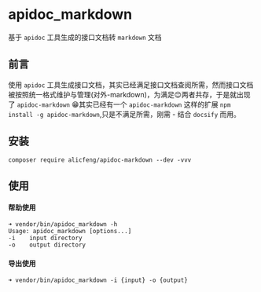 # apidoc_markdown
基于 `apidoc` 工具生成的接口文档转 `markdown` 文档

## 前言
使用 `apidoc` 工具生成接口文档，其实已经满足接口文档查阅所需，然而接口文档被按照统一格式维护与管理(对外-markdown)，为满足😌两者共存，于是就出现了 `apidoc-markdown` 😁其实已经有一个 `apidoc-markdown` 这样的扩展 `npm install -g apidoc-markdown`,只是不满足所需，刚需 - 结合 `docsify` 而用。

## 安装
```shell
composer require alicfeng/apidoc-markdown --dev -vvv
```
## 使用
#### 帮助使用
```shell
➜ vendor/bin/apidoc_markdown -h
Usage: apidoc_markdown [options...]
-i    input directory  
-o    output directory 
```

#### 导出使用
```shell
➜ vendor/bin/apidoc_markdown -i {input} -o {output}
```
